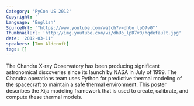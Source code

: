 ```yaml
---
Category: 'PyCon US 2012'
Copyright: ''
Language: 'English'
SourceUrl: '"https://www.youtube.com/watch?v=dhUo_lpD7v0"'
ThumbnailUrl: 'http://img.youtube.com/vi/dhUo_lpD7v0/hqdefault.jpg'
date: '2012-03-11'
speakers: [Tom Aldcroft]
tags: []
---
```

The Chandra X-ray Observatory has been producing significant astronomical
discoveries since its launch by NASA in July of 1999. The Chandra operations
team uses Python for predictive thermal modeling of the spacecraft to maintain
a safe thermal environment. This poster describes the Xija modeling framework
that is used to create, calibrate, and compute these thermal models.

